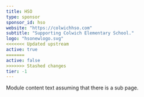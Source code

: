 ```yaml
---
title: HSO
type: sponsor
sponsor_id: hso
website: "https://colwichhso.com"
subtitle: "Supporting Colwich Elementary School."
logo: "hsonewlogo.svg"
<<<<<<< Updated upstream
active: true
=======
active: false
>>>>>>> Stashed changes
tier: -1
---
```

Module content text assuming that there is a sub page.